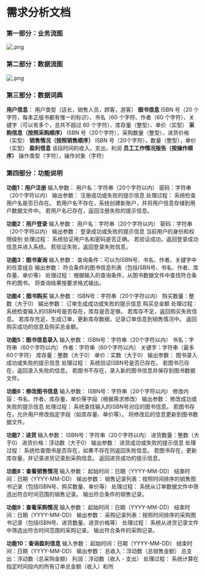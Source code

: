 # 需求分析文档

### 第一部分：业务流图

![.png](https://s2.loli.net/2024/12/09/v4H5s7pnLIO2jbF.png)

### 第二部分：数据流图

![.png](https://s2.loli.net/2024/12/09/LU5EkczK82HSRrO.png)

### 第三部分：数据词典

**用户信息**：
用户类型（店长，销售人员，顾客，游客）
**图书信息**
ISBN 号（20 个字符，每本正版书都有惟一的标识）、书名（60 个字符、作者（60 个字符）、关键字（可以有多个，总共不超过 60 个字符）、库存量（整型）、单价（实型）
**采购信息（按照采购顺序）**
ISBN 号（20个字符），采购数量（整型），进货价格（实型）
**销售情况（按照销售顺序）**
ISBN 号（20个字符），数量（整型），单价（实型）
**盈利信息**
该段时间的收入，支出，利润
**员工工作情况报告（按操作顺序）**
操作类型（字符），操作对象（字符）

### 第四部分：功能说明

**功能1：用户注册**
输入参数：
用户名：字符串（20个字符以内）
密码：字符串（20个字符以内）
输出参数：
注册成功或失败的提示信息
处理过程：
系统检查用户名是否已存在。
若用户名不存在，系统创建新账户，并将用户信息存储到用户数据文件中。
若用户名已存在，返回注册失败的提示信息。

**功能2：用户登录**
输入参数：
用户名：字符串（20个字符以内）
密码：字符串（20个字符以内）
输出参数：
登录成功或失败的提示信息
当前用户的身份和权限级别
处理过程：
系统验证用户名和密码是否正确。
若验证成功，返回登录成功信息并进入系统。
若验证失败，返回登录失败信息。

**功能3：图书查询**
输入参数：
查询条件：可以为ISBN号、书名、作者、关键字中的任意组合
输出参数：
符合条件的图书信息列表（包括ISBN号、书名、作者、库存量、单价等）
处理过程：
根据输入的查询条件，从图书数据文件中查找符合条件的图书。
将查询结果按要求格式输出。

**功能4：图书购买**
输入参数：
ISBN号：字符串（20个字符以内）
购买数量：整数（大于0）
输出参数：
订单生成成功或失败的提示信息
购买总金额
处理过程：
系统检查输入的ISBN号是否存在，库存是否足够。
若库存不足，返回购买失败信息。
若库存充足，生成订单，更新库存数据，记录订单信息到销售情况中。
返回购买成功的信息及购买总金额。

**功能5：图书信息录入**
输入参数：
ISBN号：字符串（20个字符以内）
书名：字符串（60个字符以内）
作者：字符串（60个字符以内）
关键字：字符串（最多60个字符）
库存量：整数（大于0）
单价：实数（大于0）
输出参数：
图书录入成功或失败的提示信息
处理过程：
系统验证ISBN号是否已存在。
若图书已存在，返回录入失败的信息。
若图书不存在，录入新的图书信息并保存到图书数据文件。

**功能6：修改图书信息**
输入参数：
ISBN号：字符串（20个字符以内）
修改内容：书名、作者、库存量、单价等字段（根据需求修改）
输出参数：
修改成功或失败的提示信息
处理过程：
系统查找输入的ISBN号对应的图书信息。
若图书存在，允许用户修改指定字段（如库存量、单价等）。
将修改后的信息更新到图书数据文件。

**功能7：进货**
输入参数：
ISBN号：字符串（20个字符以内）
进货数量：整数（大于0）
进货价格：浮动数（大于0）
输出参数：
进货成功或失败的提示信息
处理过程：
系统检查图书是否存在，如果不存在则返回失败信息。
若图书存在，更新库存量，并记录进货记录到采购信息。
返回进货成功的提示信息。

**功能8：查看销售情况**
输入参数：
起始时间：日期（YYYY-MM-DD）
结束时间：日期（YYYY-MM-DD）
输出参数：
销售记录列表：按照时间排序的销售图书记录（包括ISBN号、购买数量、单价等）
处理过程：
系统从订单数据文件中筛选出符合时间范围的销售记录。
输出符合条件的销售记录。

**功能9：查看采购情况**
输入参数：
起始时间：日期（YYYY-MM-DD）
结束时间：日期（YYYY-MM-DD）
输出参数：
采购记录列表：按照时间排序的采购图书记录（包括ISBN号、进货数量、进货价格等）
处理过程：
系统从进货记录文件中筛选出符合时间范围的采购记录。
输出符合条件的采购记录。

**功能10：查询盈利信息**
输入参数：
起始时间：日期（YYYY-MM-DD）
结束时间：日期（YYYY-MM-DD）
输出参数：
总收入：浮动数（总销售金额）
总支出：浮动数（总采购金额）
利润：浮动数（收入 - 支出）
处理过程：
系统计算在指定时间段内的所有订单总金额（收入）和所
